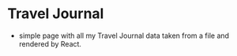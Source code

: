 # Travel Journal
- simple page with all my Travel Journal data taken from a file and rendered by React.
